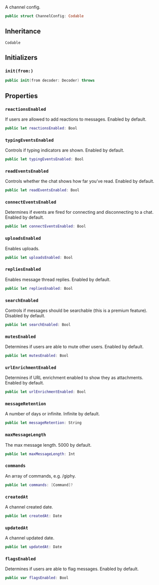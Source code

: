 
A channel config.

``` swift
public struct ChannelConfig: Codable 
```

## Inheritance

`Codable`

## Initializers

### `init(from:)`

``` swift
public init(from decoder: Decoder) throws 
```

## Properties

### `reactionsEnabled`

If users are allowed to add reactions to messages. Enabled by default.

``` swift
public let reactionsEnabled: Bool
```

### `typingEventsEnabled`

Controls if typing indicators are shown. Enabled by default.

``` swift
public let typingEventsEnabled: Bool
```

### `readEventsEnabled`

Controls whether the chat shows how far you’ve read. Enabled by default.

``` swift
public let readEventsEnabled: Bool
```

### `connectEventsEnabled`

Determines if events are fired for connecting and disconnecting to a chat. Enabled by default.

``` swift
public let connectEventsEnabled: Bool
```

### `uploadsEnabled`

Enables uploads.

``` swift
public let uploadsEnabled: Bool
```

### `repliesEnabled`

Enables message thread replies. Enabled by default.

``` swift
public let repliesEnabled: Bool
```

### `searchEnabled`

Controls if messages should be searchable (this is a premium feature). Disabled by default.

``` swift
public let searchEnabled: Bool
```

### `mutesEnabled`

Determines if users are able to mute other users. Enabled by default.

``` swift
public let mutesEnabled: Bool
```

### `urlEnrichmentEnabled`

Determines if URL enrichment enabled to show they as attachments. Enabled by default.

``` swift
public let urlEnrichmentEnabled: Bool
```

### `messageRetention`

A number of days or infinite. Infinite by default.

``` swift
public let messageRetention: String
```

### `maxMessageLength`

The max message length. 5000 by default.

``` swift
public let maxMessageLength: Int
```

### `commands`

An array of commands, e.g. /giphy.

``` swift
public let commands: [Command]?
```

### `createdAt`

A channel created date.

``` swift
public let createdAt: Date
```

### `updatedAt`

A channel updated date.

``` swift
public let updatedAt: Date
```

### `flagsEnabled`

Determines if users are able to flag messages. Enabled by default.

``` swift
public var flagsEnabled: Bool 
```
